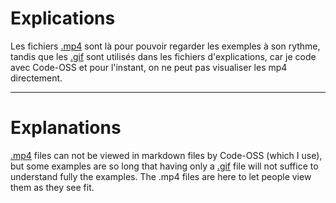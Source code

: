 # Explications

Les fichiers [.mp4](./mp4) sont là pour pouvoir regarder les exemples à son rythme, tandis que les [.gif](./gif) sont utilisés dans les fichiers d'explications, car je code avec Code-OSS et pour l'instant, on ne peut pas visualiser les mp4 directement.

---

# Explanations

[.mp4](./mp4) files can not be viewed in markdown files by Code-OSS (which I use), but some examples are so long that having only a [.gif](./gif) file will not suffice to understand fully the examples. The .mp4 files are here to let people view them as they see fit.
